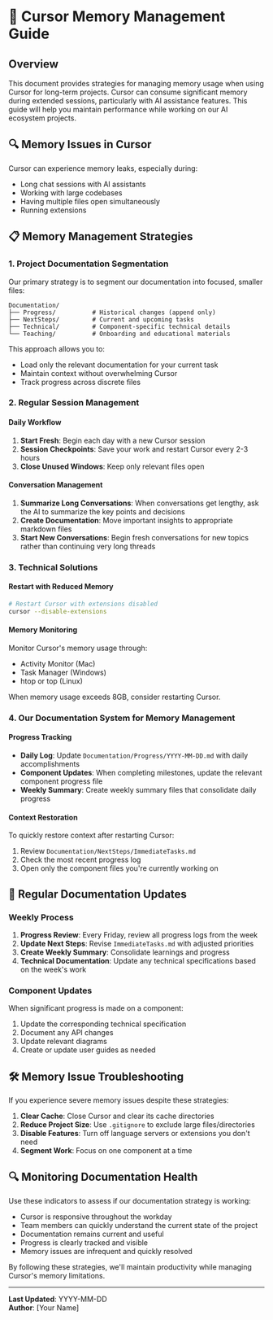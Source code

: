 # 🧠 Cursor Memory Management Guide

## Overview

This document provides strategies for managing memory usage when using Cursor for long-term projects. Cursor can consume significant memory during extended sessions, particularly with AI assistance features. This guide will help you maintain performance while working on our AI ecosystem projects.

## 🔍 Memory Issues in Cursor

Cursor can experience memory leaks, especially during:
- Long chat sessions with AI assistants
- Working with large codebases
- Having multiple files open simultaneously
- Running extensions

## 📋 Memory Management Strategies

### 1. Project Documentation Segmentation

Our primary strategy is to segment our documentation into focused, smaller files:

```
Documentation/
├── Progress/          # Historical changes (append only)
├── NextSteps/         # Current and upcoming tasks
├── Technical/         # Component-specific technical details
└── Teaching/          # Onboarding and educational materials
```

This approach allows you to:
- Load only the relevant documentation for your current task
- Maintain context without overwhelming Cursor
- Track progress across discrete files

### 2. Regular Session Management

#### Daily Workflow

1. **Start Fresh**: Begin each day with a new Cursor session
2. **Session Checkpoints**: Save your work and restart Cursor every 2-3 hours
3. **Close Unused Windows**: Keep only relevant files open

#### Conversation Management

1. **Summarize Long Conversations**: When conversations get lengthy, ask the AI to summarize the key points and decisions
2. **Create Documentation**: Move important insights to appropriate markdown files
3. **Start New Conversations**: Begin fresh conversations for new topics rather than continuing very long threads

### 3. Technical Solutions

#### Restart with Reduced Memory

```bash
# Restart Cursor with extensions disabled
cursor --disable-extensions
```

#### Memory Monitoring

Monitor Cursor's memory usage through:
- Activity Monitor (Mac)
- Task Manager (Windows)
- htop or top (Linux)

When memory usage exceeds 8GB, consider restarting Cursor.

### 4. Our Documentation System for Memory Management

#### Progress Tracking

- **Daily Log**: Update `Documentation/Progress/YYYY-MM-DD.md` with daily accomplishments
- **Component Updates**: When completing milestones, update the relevant component progress file
- **Weekly Summary**: Create weekly summary files that consolidate daily progress

#### Context Restoration

To quickly restore context after restarting Cursor:

1. Review `Documentation/NextSteps/ImmediateTasks.md`
2. Check the most recent progress log
3. Open only the component files you're currently working on

## 🔄 Regular Documentation Updates

### Weekly Process

1. **Progress Review**: Every Friday, review all progress logs from the week
2. **Update Next Steps**: Revise `ImmediateTasks.md` with adjusted priorities
3. **Create Weekly Summary**: Consolidate learnings and progress
4. **Technical Documentation**: Update any technical specifications based on the week's work

### Component Updates

When significant progress is made on a component:

1. Update the corresponding technical specification
2. Document any API changes
3. Update relevant diagrams
4. Create or update user guides as needed

## 🛠️ Memory Issue Troubleshooting

If you experience severe memory issues despite these strategies:

1. **Clear Cache**: Close Cursor and clear its cache directories
2. **Reduce Project Size**: Use `.gitignore` to exclude large files/directories
3. **Disable Features**: Turn off language servers or extensions you don't need
4. **Segment Work**: Focus on one component at a time

## 🔍 Monitoring Documentation Health

Use these indicators to assess if our documentation strategy is working:

- Cursor is responsive throughout the workday
- Team members can quickly understand the current state of the project
- Documentation remains current and useful
- Progress is clearly tracked and visible
- Memory issues are infrequent and quickly resolved

By following these strategies, we'll maintain productivity while managing Cursor's memory limitations.

---

**Last Updated**: YYYY-MM-DD  
**Author**: [Your Name] 